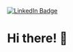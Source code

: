 <div id="badges">
  <a href="http://www.linkedin.com/in/stanislav-shalgin">
    <img src="https://img.shields.io/badge/LinkedIn-blue?style=flat&logo=linkedin&logoColor=white" alt="LinkedIn Badge"/>
  </a>
</div>

# Hi there! 👋
